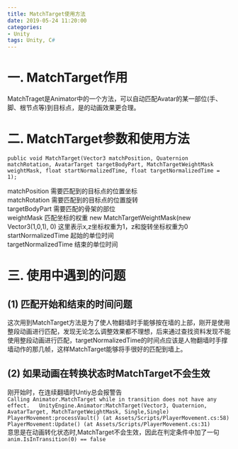 ```yaml
---
title: MatchTarget使用方法
date: 2019-05-24 11:20:00
categories:
- Unity
tags: Unity, C#
---
```


# 一. MatchTarget作用
MatchTraget是Animator中的一个方法，可以自动匹配Avatar的某一部位(手、脚、根节点等)到目标点，是的动画效果更合理。


# 二. MatchTarget参数和使用方法
```
public void MatchTarget(Vector3 matchPosition, Quaternion matchRotation, AvatarTarget targetBodyPart, MatchTargetWeightMask weightMask, float startNormalizedTime, float targetNormalizedTime = 1);
```
matchPosition        需要匹配到的目标点的位置坐标  
matchRotation        需要匹配到的目标点的位置旋转  
targetBodyPart       需要匹配的骨架的部位  
weightMask           匹配坐标的权重 new MatchTargetWeightMask(new Vector3(1,0,1), 0) 这里表示x,z坐标权重为1，z和旋转坐标权重为0  
startNormalizedTime  起始的单位时间  
targetNormalizedTime 结束的单位时间  

# 三. 使用中遇到的问题
## (1) 匹配开始和结束的时间问题
这次用到MatchTarget方法是为了使人物翻墙时手能够按在墙的上部，刚开是使用整段动画进行匹配，发现无论怎么调整效果都不理想，后来通过查找资料发现不能使用整段动画进行匹配，targetNormalizedTime的时间点应该是人物翻墙时手撑墙动作的那几帧，这样MatchTarget能够将手很好的匹配到墙上。
## (2) 如果动画在转换状态时MatchTarget不会生效
刚开始时，在连续翻墙时Untiy总会报警告  
    ```
    Calling Animator.MatchTarget while in transition does not have any effect.  
    UnityEngine.Animator:MatchTarget(Vector3, Quaternion, AvatarTarget, MatchTargetWeightMask, Single,Single)  
    PlayerMovement:processVault() (at Assets/Scripts/PlayerMovement.cs:58)  
    PlayerMovement:Update() (at Assets/Scripts/PlayerMovement.cs:31)  
    ```  
意思是在动画转化状态时,MatchTarget不会生效，因此在判定条件中加了一句  
    ```
    anim.IsInTransition(0) == false
    ```
